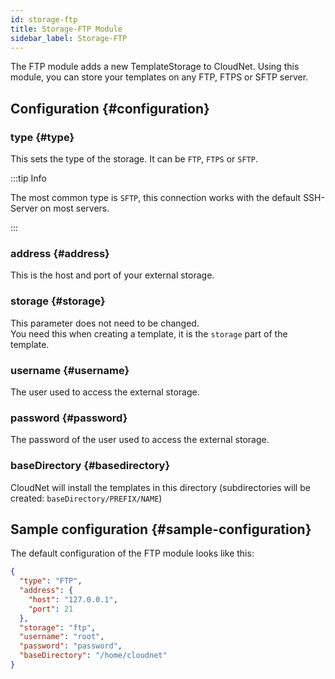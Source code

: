```yaml
---
id: storage-ftp
title: Storage-FTP Module
sidebar_label: Storage-FTP
---
```


The FTP module adds a new TemplateStorage to CloudNet. Using this module, you can store your templates on any FTP, FTPS or SFTP server.

## Configuration {#configuration}
### type {#type}
This sets the type of the storage. It can be `FTP`, `FTPS` or `SFTP`.

:::tip Info

The most common type is `SFTP`, this connection works with the default SSH-Server on most servers.

:::

### address {#address}
This is the host and port of your external storage.

### storage {#storage}
This parameter does not need to be changed.  
You need this when creating a template, it is the `storage` part of the template.

### username {#username}
The user used to access the external storage.

### password {#password}
The password of the user used to access the external storage.

### baseDirectory {#basedirectory}
CloudNet will install the templates in this directory (subdirectories will be created: `baseDirectory/PREFIX/NAME`)

## Sample configuration {#sample-configuration}
The default configuration of the FTP module looks like this:
```json
{
  "type": "FTP",
  "address": {
    "host": "127.0.0.1",
    "port": 21
  },
  "storage": "ftp",
  "username": "root",
  "password": "password",
  "baseDirectory": "/home/cloudnet"
}
```